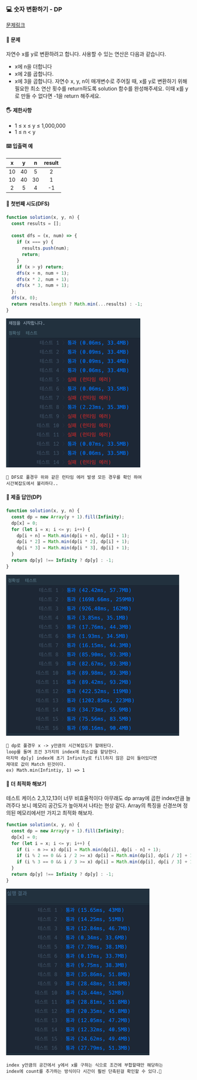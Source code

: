 ### 💻 숫자 변환하기 - DP

[문제링크](https://school.programmers.co.kr/learn/courses/30/lessons/154538)

#### 🙏 문제

자연수 x를 y로 변환하려고 합니다. 사용할 수 있는 연산은 다음과 같습니다.

- x에 n을 더합니다
- x에 2를 곱합니다.
- x에 3을 곱합니다.
  자연수 x, y, n이 매개변수로 주어질 때, x를 y로 변환하기 위해 필요한 최소 연산 횟수를 return하도록 solution 함수를 완성해주세요. 이때 x를 y로 만들 수 없다면 -1을 return 해주세요.

#### 🖐️ 제한사항

- 1 ≤ x ≤ y ≤ 1,000,000
- 1 ≤ n < y

#### ⌨️ 입출력 예

|  x  |  y  |  n  | result |
| :-: | :-: | :-: | :----: |
| 10  | 40  |  5  |   2    |
| 10  | 40  | 30  |   1    |
|  2  |  5  |  4  |   -1   |

#### 🤔 첫번째 시도(DFS)

```javascript
function solution(x, y, n) {
  const results = [];

  const dfs = (x, num) => {
    if (x === y) {
      results.push(num);
      return;
    }
    if (x > y) return;
    dfs(x + n, num + 1);
    dfs(x * 2, num + 1);
    dfs(x * 3, num + 1);
  };
  dfs(x, 0);
  return results.length ? Math.min(...results) : -1;
}
```

![Alt text](/images/programmers/08/1.png)

```
🥲 DFS로 풀경우 위와 같은 런타임 에러 발생 모든 경우를 확인 하여
시간복잡도에서 불리하다..
```

#### 🙏 제출 답안(DP)

```javascript
function solution(x, y, n) {
  const dp = new Array(y + 1).fill(Infinity);
  dp[x] = 0;
  for (let i = x; i <= y; i++) {
    dp[i + n] = Math.min(dp[i + n], dp[i] + 1);
    dp[i * 2] = Math.min(dp[i * 2], dp[i] + 1);
    dp[i * 3] = Math.min(dp[i * 3], dp[i] + 1);
  }
  return dp[y] !== Infinity ? dp[y] : -1;
}
```

![Alt text](/images/programmers/08/2.png)

```
🙂 dp로 풀경우 x -> y만큼의 시간복잡도가 할애된다.
loop를 돌며 조건 3가지의 index에 최소값을 할당한다.
마지막 dp[y] index에 초기 Infinity로 fill하지 않은 값이 들어있다면
제대로 값이 Match 된것이다.
ex) Math.min(Infintiy, 1) => 1
```

#### 🤔 더 최적화 해보기

테스트 케이스 2,3,12,13이 너무 비효율적이다 아무래도 dp array에 곱한 index만큼 늘려주다 보니 메모리 공간도가 높아져서 나타는 현상 같다.
Array의 특징을 신경쓰며 정의된 메모리에서만 가지고 최적화 해보자.

```javascript
function solution(x, y, n) {
  const dp = new Array(y + 1).fill(Infinity);
  dp[x] = 0;
  for (let i = x; i <= y; i++) {
    if (i - n >= x) dp[i] = Math.min(dp[i], dp[i - n] + 1);
    if (i % 2 == 0 && i / 2 >= x) dp[i] = Math.min(dp[i], dp[i / 2] + 1);
    if (i % 3 == 0 && i / 3 >= x) dp[i] = Math.min(dp[i], dp[i / 3] + 1);
  }
  return dp[y] !== Infinity ? dp[y] : -1;
}
```

![Alt text](/images/programmers/08/3.png)

```
index y만큼의 공간에서 y에서 x를 구하는 식으로 조건에 부합할때만 해당하는
index에 count를 추가하는 방식이다 시간이 훨씬 단축된걸 확인할 수 있다.🥸
```
